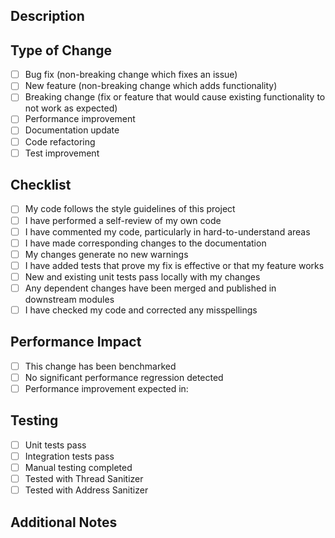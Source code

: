 ## Description
<!-- Provide a brief description of the changes in this PR -->

## Type of Change
<!-- Mark the relevant options with an "x" -->

- [ ] Bug fix (non-breaking change which fixes an issue)
- [ ] New feature (non-breaking change which adds functionality)
- [ ] Breaking change (fix or feature that would cause existing functionality to not work as expected)
- [ ] Performance improvement
- [ ] Documentation update
- [ ] Code refactoring
- [ ] Test improvement

## Checklist
<!-- Mark completed items with an "x" -->

- [ ] My code follows the style guidelines of this project
- [ ] I have performed a self-review of my own code
- [ ] I have commented my code, particularly in hard-to-understand areas
- [ ] I have made corresponding changes to the documentation
- [ ] My changes generate no new warnings
- [ ] I have added tests that prove my fix is effective or that my feature works
- [ ] New and existing unit tests pass locally with my changes
- [ ] Any dependent changes have been merged and published in downstream modules
- [ ] I have checked my code and corrected any misspellings

## Performance Impact
<!-- Describe any performance implications of your changes -->

- [ ] This change has been benchmarked
- [ ] No significant performance regression detected
- [ ] Performance improvement expected in: <!-- describe areas -->

## Testing
<!-- Describe the tests you ran to verify your changes -->

- [ ] Unit tests pass
- [ ] Integration tests pass
- [ ] Manual testing completed
- [ ] Tested with Thread Sanitizer
- [ ] Tested with Address Sanitizer

## Additional Notes
<!-- Add any additional notes, concerns, or discussion points -->